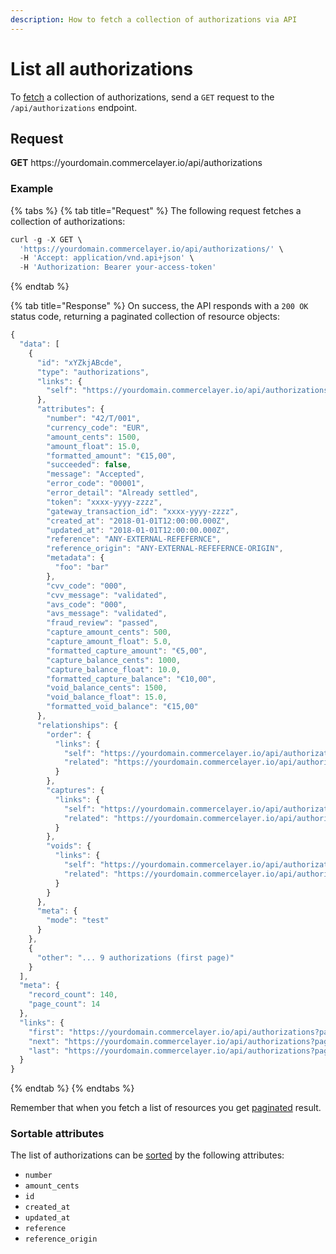 ```yaml
---
description: How to fetch a collection of authorizations via API
---
```


# List all authorizations

To <a href="https://docs.commercelayer.io/developers/fetching-resources" target="_blank">fetch</a> a collection of authorizations, send a `GET` request to the `/api/authorizations` endpoint.

## Request

**GET** https://<i></i>yourdomain.commercelayer.io/api/authorizations

### **Example**

{% tabs %}
{% tab title="Request" %}
The following request fetches a collection of authorizations:

```javascript
curl -g -X GET \
  'https://yourdomain.commercelayer.io/api/authorizations/' \
  -H 'Accept: application/vnd.api+json' \
  -H 'Authorization: Bearer your-access-token'
```
{% endtab %}

{% tab title="Response" %}
On success, the API responds with a `200 OK` status code, returning a paginated collection of resource objects:

```javascript
{
  "data": [
    {
      "id": "xYZkjABcde",
      "type": "authorizations",
      "links": {
        "self": "https://yourdomain.commercelayer.io/api/authorizations/xYZkjABcde"
      },
      "attributes": {
        "number": "42/T/001",
        "currency_code": "EUR",
        "amount_cents": 1500,
        "amount_float": 15.0,
        "formatted_amount": "€15,00",
        "succeeded": false,
        "message": "Accepted",
        "error_code": "00001",
        "error_detail": "Already settled",
        "token": "xxxx-yyyy-zzzz",
        "gateway_transaction_id": "xxxx-yyyy-zzzz",
        "created_at": "2018-01-01T12:00:00.000Z",
        "updated_at": "2018-01-01T12:00:00.000Z",
        "reference": "ANY-EXTERNAL-REFEFERNCE",
        "reference_origin": "ANY-EXTERNAL-REFEFERNCE-ORIGIN",
        "metadata": {
          "foo": "bar"
        },
        "cvv_code": "000",
        "cvv_message": "validated",
        "avs_code": "000",
        "avs_message": "validated",
        "fraud_review": "passed",
        "capture_amount_cents": 500,
        "capture_amount_float": 5.0,
        "formatted_capture_amount": "€5,00",
        "capture_balance_cents": 1000,
        "capture_balance_float": 10.0,
        "formatted_capture_balance": "€10,00",
        "void_balance_cents": 1500,
        "void_balance_float": 15.0,
        "formatted_void_balance": "€15,00"
      },
      "relationships": {
        "order": {
          "links": {
            "self": "https://yourdomain.commercelayer.io/api/authorizations/xYZkjABcde/relationships/order",
            "related": "https://yourdomain.commercelayer.io/api/authorizations/xYZkjABcde/order"
          }
        },
        "captures": {
          "links": {
            "self": "https://yourdomain.commercelayer.io/api/authorizations/xYZkjABcde/relationships/captures",
            "related": "https://yourdomain.commercelayer.io/api/authorizations/xYZkjABcde/captures"
          }
        },
        "voids": {
          "links": {
            "self": "https://yourdomain.commercelayer.io/api/authorizations/xYZkjABcde/relationships/voids",
            "related": "https://yourdomain.commercelayer.io/api/authorizations/xYZkjABcde/voids"
          }
        }
      },
      "meta": {
        "mode": "test"
      }
    },
    {
      "other": "... 9 authorizations (first page)"
    }
  ],
  "meta": {
    "record_count": 140,
    "page_count": 14
  },
  "links": {
    "first": "https://yourdomain.commercelayer.io/api/authorizations?page[number]=1&page[size]=10",
    "next": "https://yourdomain.commercelayer.io/api/authorizations?page[number]=2&page[size]=10",
    "last": "https://yourdomain.commercelayer.io/api/authorizations?page[number]=14&page[size]=10"
  }
}
```
{% endtab %}
{% endtabs %}

Remember that when you fetch a list of resources you get <a href="https://docs.commercelayer.io/developers/pagination" target="_blank">paginated</a> result.

### Sortable attributes

The list of authorizations can be <a href="https://docs.commercelayer.io/developers/sorting-results" target="_blank">sorted</a> by the following attributes:

* `number`
* `amount_cents`
* `id`
* `created_at`
* `updated_at`
* `reference`
* `reference_origin`

